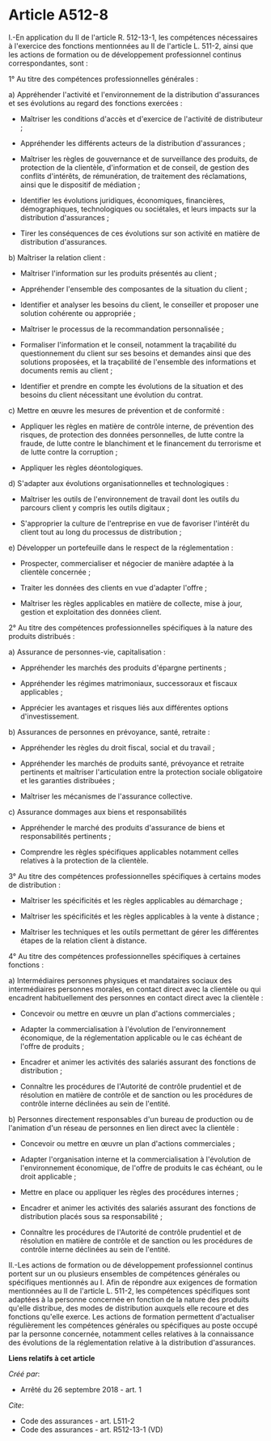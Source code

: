# Article A512-8

I.-En application du II de l'article R. 512-13-1, les compétences nécessaires à l'exercice des fonctions mentionnées au II de
l'article L. 511-2, ainsi que les actions de formation ou de développement professionnel continus correspondantes, sont : 

1° Au titre des compétences professionnelles générales : 

a) Appréhender l'activité et l'environnement de la distribution d'assurances et ses évolutions au regard des fonctions
exercées :

- Maîtriser les conditions d'accès et d'exercice de l'activité de distributeur ;

- Appréhender les différents acteurs de la distribution d'assurances ;

- Maîtriser les règles de gouvernance et de surveillance des produits, de protection de la clientèle, d'information et de
conseil, de gestion des conflits d'intérêts, de rémunération, de traitement des réclamations, ainsi que le dispositif de
médiation ;

- Identifier les évolutions juridiques, économiques, financières, démographiques, technologiques ou sociétales, et leurs
impacts sur la distribution d'assurances ;

- Tirer les conséquences de ces évolutions sur son activité en matière de distribution d'assurances. 

b) Maîtriser la relation client :

- Maîtriser l'information sur les produits présentés au client ;

- Appréhender l'ensemble des composantes de la situation du client ;

- Identifier et analyser les besoins du client, le conseiller et proposer une solution cohérente ou appropriée ;

- Maîtriser le processus de la recommandation personnalisée ;

- Formaliser l'information et le conseil, notamment la traçabilité du questionnement du client sur ses besoins et demandes
ainsi que des solutions proposées, et la traçabilité de l'ensemble des informations et documents remis au client ;

- Identifier et prendre en compte les évolutions de la situation et des besoins du client nécessitant une évolution du
contrat. 

c) Mettre en œuvre les mesures de prévention et de conformité :

- Appliquer les règles en matière de contrôle interne, de prévention des risques, de protection des données personnelles, de
lutte contre la fraude, de lutte contre le blanchiment et le financement du terrorisme et de lutte contre la corruption ;

- Appliquer les règles déontologiques. 

d) S'adapter aux évolutions organisationnelles et technologiques :

- Maîtriser les outils de l'environnement de travail dont les outils du parcours client y compris les outils digitaux ;

- S'approprier la culture de l'entreprise en vue de favoriser l'intérêt du client tout au long du processus de
distribution ; 

e) Développer un portefeuille dans le respect de la réglementation :

- Prospecter, commercialiser et négocier de manière adaptée à la clientèle concernée ;

- Traiter les données des clients en vue d'adapter l'offre ;

- Maîtriser les règles applicables en matière de collecte, mise à jour, gestion et exploitation des données client. 

2° Au titre des compétences professionnelles spécifiques à la nature des produits distribués : 

a) Assurance de personnes-vie, capitalisation :

- Appréhender les marchés des produits d'épargne pertinents ;

- Appréhender les régimes matrimoniaux, successoraux et fiscaux applicables ;

- Apprécier les avantages et risques liés aux différentes options d'investissement. 

b) Assurances de personnes en prévoyance, santé, retraite :

- Appréhender les règles du droit fiscal, social et du travail ;

- Appréhender les marchés de produits santé, prévoyance et retraite pertinents et maîtriser l'articulation entre la
protection sociale obligatoire et les garanties distribuées ;

- Maîtriser les mécanismes de l'assurance collective. 

c) Assurance dommages aux biens et responsabilités

- Appréhender le marché des produits d'assurance de biens et responsabilités pertinents ;

- Comprendre les règles spécifiques applicables notamment celles relatives à la protection de la clientèle. 

3° Au titre des compétences professionnelles spécifiques à certains modes de distribution :

- Maîtriser les spécificités et les règles applicables au démarchage ;

- Maîtriser les spécificités et les règles applicables à la vente à distance ;

- Maîtriser les techniques et les outils permettant de gérer les différentes étapes de la relation client à distance. 

4° Au titre des compétences professionnelles spécifiques à certaines fonctions : 

a) Intermédiaires personnes physiques et mandataires sociaux des intermédiaires personnes morales, en contact direct avec la
clientèle ou qui encadrent habituellement des personnes en contact direct avec la clientèle :

- Concevoir ou mettre en œuvre un plan d'actions commerciales ;

- Adapter la commercialisation à l'évolution de l'environnement économique, de la réglementation applicable ou le cas échéant
de l'offre de produits ;

- Encadrer et animer les activités des salariés assurant des fonctions de distribution ;

- Connaître les procédures de l'Autorité de contrôle prudentiel et de résolution en matière de contrôle et de sanction ou les
procédures de contrôle interne déclinées au sein de l'entité. 

b) Personnes directement responsables d'un bureau de production ou de l'animation d'un réseau de personnes en lien direct
avec la clientèle :

- Concevoir ou mettre en œuvre un plan d'actions commerciales ;

- Adapter l'organisation interne et la commercialisation à l'évolution de l'environnement économique, de l'offre de produits
le cas échéant, ou le droit applicable ;

- Mettre en place ou appliquer les règles des procédures internes ;

- Encadrer et animer les activités des salariés assurant des fonctions de distribution placés sous sa responsabilité ;

- Connaître les procédures de l'Autorité de contrôle prudentiel et de résolution en matière de contrôle et de sanction ou les
procédures de contrôle interne déclinées au sein de l'entité. 

II.-Les actions de formation ou de développement professionnel continus portent sur un ou plusieurs ensembles de compétences
générales ou spécifiques mentionnés au I. Afin de répondre aux exigences de formation mentionnées au II de l'article L.
511-2, les compétences spécifiques sont adaptées à la personne concernée en fonction de la nature des produits qu'elle
distribue, des modes de distribution auxquels elle recoure et des fonctions qu'elle exerce. Les actions de formation
permettent d'actualiser régulièrement les compétences générales ou spécifiques au poste occupé par la personne concernée,
notamment celles relatives à la connaissance des évolutions de la réglementation relative à la distribution d'assurances.

**Liens relatifs à cet article**

_Créé par_:

  - Arrêté du 26 septembre 2018 - art. 1

_Cite_:

  - Code des assurances - art. L511-2
  - Code des assurances - art. R512-13-1 (VD)
